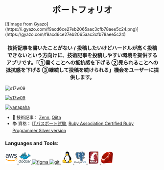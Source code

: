 <h1 align="center">ポートフォリオ</h1>
[![Image from Gyazo](https://i.gyazo.com/f9acd6ce27eb2065aac3cfb78aee5c24.png)](https://gyazo.com/f9acd6ce27eb2065aac3cfb78aee5c24)
<h3 align="center">技術記事を書いたことがない / 投稿したいけどハードルが高く投稿できないという方向けに、技術記事を投稿しやすい環境を提供するアプリです。「①書くことへの抵抗感を下げる ②見られることへの抵抗感を下げる ③継続して投稿を続けられる」機会をユーザーに提供します。</h3>

<p align="left"> <img src="https://komarev.com/ghpvc/?username=s17w09&label=Profile%20views&color=0e75b6&style=flat" alt="s17w09" /> </p>

<p align="left"> <a href="https://github.com/ryo-ma/github-profile-trophy"><img src="https://github-profile-trophy.vercel.app/?username=s17w09" alt="s17w09" /></a> </p>

<p align="left"> <a href="https://twitter.com/yanapaha" target="blank"><img src="https://img.shields.io/twitter/follow/yanapaha?logo=twitter&style=for-the-badge" alt="yanapaha" /></a> </p>

- 📝 技術記事： [Zenn](https://zenn.dev/s17w09), [Qiita](https://qiita.com/s17w09)
- 📚 資格： [ITパスポート試験](https://www3.jitec.ipa.go.jp/JitesCbt/index.html), [Ruby Association Certified Ruby Programmer Silver version](https://www.ruby.or.jp/ja/)

<h3 align="left">Languages and Tools:</h3>
<p align="left"> <a href="https://aws.amazon.com" target="_blank" rel="noreferrer"> <img src="https://raw.githubusercontent.com/devicons/devicon/master/icons/amazonwebservices/amazonwebservices-original-wordmark.svg" alt="aws" width="40" height="40"/> </a> <a href="https://www.docker.com/" target="_blank" rel="noreferrer"> <img src="https://raw.githubusercontent.com/devicons/devicon/master/icons/docker/docker-original-wordmark.svg" alt="docker" width="40" height="40"/> </a> <a href="https://www.figma.com/" target="_blank" rel="noreferrer"> <img src="https://www.vectorlogo.zone/logos/figma/figma-icon.svg" alt="figma" width="40" height="40"/> </a> <a href="https://git-scm.com/" target="_blank" rel="noreferrer"> <img src="https://www.vectorlogo.zone/logos/git-scm/git-scm-icon.svg" alt="git" width="40" height="40"/> </a> <a href="https://www.linux.org/" target="_blank" rel="noreferrer"> <img src="https://raw.githubusercontent.com/devicons/devicon/master/icons/linux/linux-original.svg" alt="linux" width="40" height="40"/> </a> <a href="https://www.postgresql.org" target="_blank" rel="noreferrer"> <img src="https://raw.githubusercontent.com/devicons/devicon/master/icons/postgresql/postgresql-original-wordmark.svg" alt="postgresql" width="40" height="40"/> </a> <a href="https://rubyonrails.org" target="_blank" rel="noreferrer"> <img src="https://raw.githubusercontent.com/devicons/devicon/master/icons/rails/rails-original-wordmark.svg" alt="rails" width="40" height="40"/> </a> <a href="https://www.ruby-lang.org/en/" target="_blank" rel="noreferrer"> <img src="https://raw.githubusercontent.com/devicons/devicon/master/icons/ruby/ruby-original.svg" alt="ruby" width="40" height="40"/> </a> </p>

